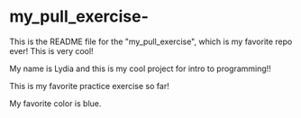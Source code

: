 # my_pull_exercise-

This is the README file for the "my_pull_exercise", which is my favorite repo ever! This is very cool! 

My name is Lydia and this is my cool project for intro to programming!!

This is my favorite practice exercise so far!

My favorite color is blue. 
